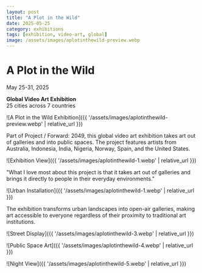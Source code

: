 ```yaml
---
layout: post
title: "A Plot in the Wild"
date: 2025-05-25
category: exhibitions
tags: [exhibition, video-art, global]
image: /assets/images/aplotinthewild-preview.webp
---
```


# A Plot in the Wild
May 25-31, 2025

**Global Video Art Exhibition**  
25 cities across 7 countries

![A Plot in the Wild Exhibition]({{ '/assets/images/aplotinthewild-preview.webp' | relative_url }})

Part of Project / Forward: 2049, this global video art exhibition takes art out of galleries and into public spaces. The project features artists from Australia, Indonesia, India, Nigeria, Norway, Spain, and the United States.

![Exhibition View]({{ '/assets/images/aplotinthewild-1.webp' | relative_url }})

"What I love most about this project is that it takes art out of galleries and brings it directly to people in their everyday environments."

![Urban Installation]({{ '/assets/images/aplotinthewild-1.webp' | relative_url }})

The exhibition transforms urban landscapes into open-air galleries, making art accessible to everyone regardless of their proximity to traditional art institutions.

![Street Display]({{ '/assets/images/aplotinthewild-3.webp' | relative_url }})

![Public Space Art]({{ '/assets/images/aplotinthewild-4.webp' | relative_url }})

![Night View]({{ '/assets/images/aplotinthewild-5.webp' | relative_url }})